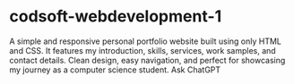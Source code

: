 # codsoft-webdevelopment-1
A simple and responsive personal portfolio website built using only HTML and CSS. It features my introduction, skills, services, work samples, and contact details. Clean design, easy navigation, and perfect for showcasing my journey as a computer science student.          Ask ChatGPT
